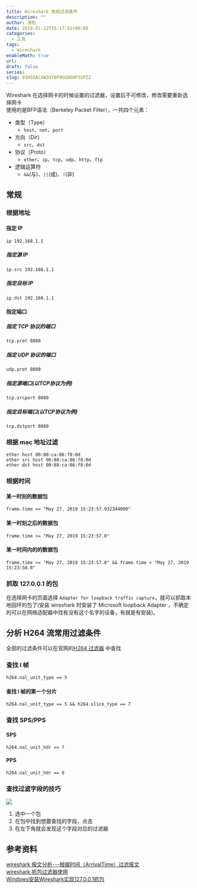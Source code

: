 ```yaml
---
title: Wireshark 常用过滤条件
description: ""
author: 清松
date: 2019-01-22T15:17:51+08:00
categories:
  - 工具
tags:
  - Wireshark
enableMath: true
url: 
draft: false
series: 
slug: 01HSXACXW3GY6P0GGD6HP3SPZZ
---
```


Wireshark 在选择网卡的时候设置的过滤器，设置后不可修改，修改需要重新选择网卡  
使用的是BFP语法（Berkeley Packet Filter），一共四个元素：
 - 类型（Type）
   - `host`、`net`、`port`
 - 方向（Dir）
   - `src`、`dst`
 - 协议（Proto）
   - `ether`、`ip`、`tcp`、`udp`、`http`、`ftp`
 - 逻辑运算符
   - `&&`(与)、`||`(或)、`!`(非)

## 常规

### 根据地址
#### 指定 IP
```
ip 192.168.1.1
```
##### 指定源 IP
```
ip.src 192.168.1.1
```
##### 指定目标 IP
```
ip.dst 192.168.1.1
```
#### 指定端口
##### 指定 TCP 协议的端口
```
tcp.prot 8080
```
##### 指定 UDP 协议的端口
```
udp.prot 8080
```
##### 指定源端口(以TCP协议为例)
```
tcp.srcport 8080
```
##### 指定目标端口(以TCP协议为例)
```
tcp.dstport 8080
```
### 根据 mac 地址过滤
```
ether host 00:88:ca:86:f8:0d
ether src host 00:88:ca:86:f8:0d
ether dst host 00:88:ca:86:f8:0d
```
### 根据时间

#### 某一时刻的数据包
```
frame.time == "May 27, 2019 15:23:57.932344000"
```
#### 某一时刻之后的数据包
```
frame.time >= "May 27, 2019 15:23:57.0"
```
#### 某一时间内的的数据包
```
frame.time >= "May 27, 2019 15:23:57.0" && frame.time < "May 27, 2019 15:23:58.0"
```

### 抓取 127.0.0.1 的包
在选择网卡的页面选择 `Adapter for loopback traffic capture`，就可以抓取本地回环的包了(安装 wireshark 时安装了 Microsoft loopback Adapter ，不确定的可以在网络适配器中找有没有这个名字的设备，有就是有安装)。

## 分析 H264 流常用过滤条件
全部的过滤条件可以在官网的[H264 过滤器](https://www.wireshark.org/docs/dfref/h/h264.html) 中查找
### 查找 I 帧
```
h264.nal_unit_type == 5 
```
#### 查找 I 帧的第一个分片
```
h264.nal_unit_type == 5 && h264.slice_type == 7
```
### 查找 SPS/PPS
#### SPS
```
h264.nal_unit_hdr == 7
```
#### PPS
```
h264.nal_unit_hdr == 8
```
### 查找过滤字段的技巧
![](http://tva1.sinaimg.cn/large/ade31767ly1h3y6j3w960j21gm0qle81.jpg)  
1. 选中一个包
2. 在包中找到想要查找的字段，点击
3. 在左下角就会发现这个字段对应的过滤器
## 参考资料

[wireshark 报文分析---根据时间（ArrivalTime）过滤报文](https://blog.csdn.net/ll845876425/article/details/102536822/)  
[wireshark 抓包过滤器使用](https://www.cnblogs.com/laoxiajiadeyun/p/10365073.html)  
[Windows安装Wireshark实现127.0.0.1抓包](https://www.likecs.com/show-205278091.html)  